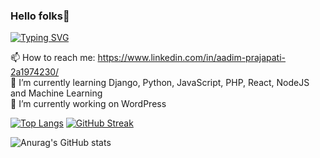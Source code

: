 ### Hello folks👋
[![Typing SVG](https://readme-typing-svg.demolab.com?font=poppins&size=40&pause=1000&color=48CAF7&random=false&width=540&height=65&lines=I'm+Aadim+Prajapati;Nice+to+meet+you+guys)](https://git.io/typing-svg)

📫 How to reach me: https://www.linkedin.com/in/aadim-prajapati-2a1974230/ <br>
🌱 I’m currently learning Django, Python, JavaScript, PHP, React, NodeJS and Machine Learning<br>
🔭 I’m currently working on WordPress


[![Top Langs](https://github-readme-stats.vercel.app/api/top-langs/?username=PR7175Z&layout=compact&card_width=340&title_color=ffffff&bg_color=1B1A55&hide_border=true&text_color=ffffff)](https://github.com/anuraghazra/github-readme-stats)
[![GitHub Streak](https://streak-stats.demolab.com/?user=PR7175Z&currStreakNum=2FD3EB&fire=pink&card_width=500&card_height=160&theme=dark&background=1B1A55&hide_border=true&sideLabels=fff&date_format=[Y.]n.j)](https://git.io/streak-stats)


![Anurag's GitHub stats](https://github-readme-stats.vercel.app/api?username=PR7175Z&show_icons=true&theme=transparent&bg_color=1B1A55&title_color=fff&text_color=fff&icon_color=fb8c00&hide_border=true)
<!--
**PR7175Z/PR7175Z** is a ✨ _special_ ✨ repository because its `README.md` (this file) appears on your GitHub profile.

Here are some ideas to get you started:

- 🔭 I’m currently working on ...
- 🌱 I’m currently learning ...
- 👯 I’m looking to collaborate on ...
- 🤔 I’m looking for help with ...
- 💬 Ask me about ...
- 📫 How to reach me: ...
- 😄 Pronouns: ...
- ⚡ Fun fact: ...
-->
